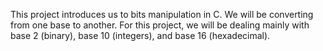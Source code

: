 This project introduces us to bits manipulation in C.
We will be converting from one base to another.
For this project, we will be dealing mainly with base 2 (binary), base 10 (integers), and base 16 (hexadecimal).
